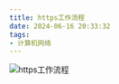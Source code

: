 ```yaml
---
title: https工作流程
date: 2024-06-16 20:33:32
tags:
- 计算机网络
---
```



![https工作流程](/pic/HTTPS工作流程/HTTPS工作流程.drawio.png)